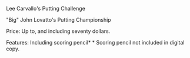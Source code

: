 ﻿Lee Carvallo's Putting Challenge

"Big" John Lovatto's Putting Championship

Price: Up to, and including seventy dollars.

Features: Including scoring pencil*
          * Scoring pencil not included in digital copy.

